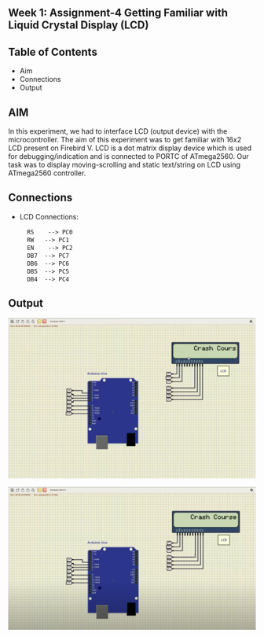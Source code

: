 
## Week 1: Assignment-4 Getting Familiar with Liquid Crystal Display (LCD)
## Table of Contents
- Aim
- Connections
- Output

## AIM
In this experiment, we had to interface LCD (output device) with the microcontroller. The aim of this experiment was to get familiar with 16x2 LCD present on Firebird V. LCD is a dot matrix display device which is used for debugging/indication and is connected to PORTC of ATmega2560.
Our task was to display moving-scrolling and static text/string on LCD using ATmega2560 controller.
## Connections

- LCD Connections:
   	  
        RS    --> PC0
        RW   --> PC1
        EN    --> PC2
        DB7  --> PC7
   	    DB6  --> PC6
   	    DB5  --> PC5
   	    DB4  --> PC4






## Output

![](https://github.com/TejasARathod/MOOC-e-YANTRA/blob/926714c6409f447f88a07bffea4a0b53237f4c6d/Week1/Exp4/Screenshot%202022-06-03%20200005.png)

![](https://github.com/TejasARathod/MOOC-e-YANTRA/blob/b4c540c0e878e4b246c8ac9770d8e39afd89dae8/Week1/Exp4/Screenshot%202022-06-03%20200028.png)


